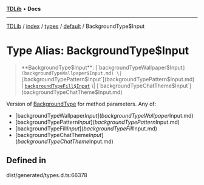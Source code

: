 [**TDLib**](../../../../../../README.md) • **Docs**

***

[TDLib](../../../../../../modules.md) / [index](../../../../../README.md) / [types](../../../README.md) / [default](../README.md) / BackgroundType$Input

# Type Alias: BackgroundType$Input

> **BackgroundType$Input**: [`backgroundTypeWallpaper$Input`](backgroundTypeWallpaper$Input.md) \| [`backgroundTypePattern$Input`](backgroundTypePattern$Input.md) \| [`backgroundTypeFill$Input`](backgroundTypeFill$Input.md) \| [`backgroundTypeChatTheme$Input`](backgroundTypeChatTheme$Input.md)

Version of [BackgroundType](BackgroundType.md) for method parameters.
Any of:
- [backgroundTypeWallpaper$Input](backgroundTypeWallpaper$Input.md)
- [backgroundTypePattern$Input](backgroundTypePattern$Input.md)
- [backgroundTypeFill$Input](backgroundTypeFill$Input.md)
- [backgroundTypeChatTheme$Input](backgroundTypeChatTheme$Input.md)

## Defined in

dist/generated/types.d.ts:66378
